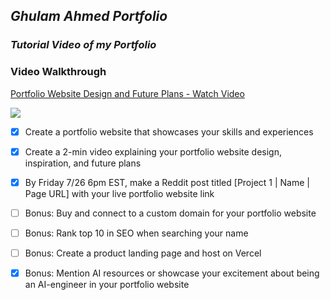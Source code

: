 ## _Ghulam Ahmed Portfolio_



### _Tutorial Video of my Portfolio_
### Video Walkthrough
 <div>
    <a href="https://www.loom.com/share/9e4fa70c986e49c595e082d3ececcba6">
      <p>Portfolio Website Design and Future Plans - Watch Video</p>
    </a>
    <a href="https://www.loom.com/share/9e4fa70c986e49c595e082d3ececcba6">
      <img style="max-width:300px;" src="https://cdn.loom.com/sessions/thumbnails/9e4fa70c986e49c595e082d3ececcba6-5efb3823ddc03829-full-play.gif">
    </a>
  </div>

- [x] Create a portfolio website that showcases your skills and experiences

- [x] Create a 2-min video explaining your portfolio website design, inspiration, and future plans

- [x] By Friday 7/26 6pm EST, make a Reddit post titled [Project 1 | Name | Page URL] with your live portfolio website link

- [ ] Bonus: Buy and connect to a custom domain for your portfolio website

- [ ] Bonus: Rank top 10 in SEO when searching your name

- [ ] Bonus: Create a product landing page and host on Vercel

- [x] Bonus: Mention AI resources or showcase your excitement about being an AI-engineer in your portfolio website
